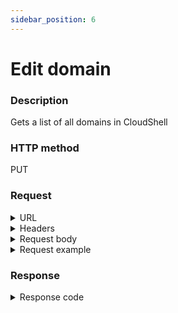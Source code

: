 ```yaml
---
sidebar_position: 6
---
```


# Edit domain

### Description

Gets a list of all domains in CloudShell

### HTTP method

PUT

### Request

<details>
<summary>URL</summary>
```javascript
http://{Admin API IP}:{port#}/api/v1/domains/{id}
```
</details>

<details>

<summary>Headers</summary>

Example header format:

`Authorization: Basic <authorization token returned from the login method>`

`Content-Type: application/json`

| Parameter | Description/Comments |
| --- | --- |
| id | (string) Domain's id. |

</details>

<details>
<summary>Request body</summary>
| Parameter | Description/Comments |
| --- | --- |
| Name | (string) Domain name. |
| Description | (string) Domain description. |
| EndTime | (string) End time of domain's validity. When the end time is reached, the domain will be accessible but no longer in use. |
| Archived | (bool) **true** to archive the domain. |
| LicensePoolId | (string) Id of the license pool. Can be retrieved via [Get all license pools](https://help.quali.com/Online%20Help/0.0/Portal/Content/API/RefGuides/RM-API/admin-api-get-all-license-pools.htm). |

```javascript
{
    "Name": "MyFirstDomain",
    "Description": "Updated domain",
    "EndTime": "05/20/2023 4:37:00 PM",  
    "Archived": true,
    "LicensePoolId": "7932E56D-057E-47FE-8E37-B00600A97C7F"

}
```
</details>

<details>
<summary>Request example</summary>
```javascript
{
  "Description": "domain's new description",
  "Name": "domain's new name"  
}
```
</details>

### Response

<details>
<summary>Response code</summary>

200 OK
</details>